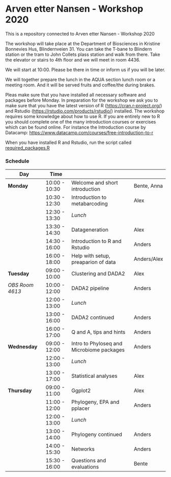 # Arven etter Nansen - Workshop 2020

This is a repository connected to Arven etter Nansen - Workshop 2020


The workshop will take place at the Department of Biosciences in Kristine Bonnevies Hus, Blindernveien 31. You can take the T-bane to Blindern station or the tram to John Collets plass station and walk from there.
Take the elevator or stairs to 4th floor and we will meet in room 4436.

We will start at 10:00. Please be there in time or inform us if you will be later.

We will together prepare the lunch in the AQUA section lunch room or a meeting room. And it will be served fruits and coffee/the during brakes.

Pleas make sure that you have installed all necessary software and packages before Monday. In preparation for the workshop we ask you to make sure that you have the latest version of R (https://cran.r-project.org/) and Rstudio (https://rstudio.com/products/rstudio/) installed. The workshop requires some knowledge about how to use R. If you are entirely new to R you should complete one of the many introduction courses or exercises which can be found online. For instance the Introduction course by Datacamp: https://www.datacamp.com/courses/free-introduction-to-r

When you have installed R and Rstudio, run the script called [required_packages.R](/required_packages.R)

### Schedule

| Day             | Time          |                                           |             |
| --------------- | ------------- | ----------------------------------------- | ----------- |
| **Monday**      | 10:00 - 10:30 | Welcome and short introduction            | Bente, Anna |
|                 | 10:30 - 12:30 | Introduction to metabarcoding             | Alex        |
|                 | 12:30 - 13:30 | *Lunch*                                   |             |
|                 | 13:30 - 14:30 | Datageneration                            | Alex        |
|                 | 14:30 - 16:00 | Introduction to R and Rstudio             | Anders      |
|                 | 16:00 - 18:00 | Help with setup, preaparion of data       | Anders/Alex |
| **Tuesday**     | 09:00 - 10:00 | Clustering and DADA2                      | Alex        |
| *OBS Room 4613* | 10:00 - 12:00 | DADA2 pipeline                            | Anders      |
|                 | 12:00 - 13:00 | *Lunch*                                   |             |
|                 | 13:00 - 16:00 | DADA2 continued                           | Anders      |
|                 | 16:00 - 17:00 | Q and A, tips and hints                   | Anders      |
| **Wednesday**   | 09:00 - 12:00 | Intro to Phyloseq and Microbiome packages | Anders      |
|                 | 12:00 - 13:00 | *Lunch*                                   |             |
|                 | 13:00 - 17:00 | Statistical analyses                      | Alex        |
| **Thursday**    | 09:00 - 11:00 | Ggplot2                                   | Alex        |
|                 | 11:00 - 12:00 | Phylogeny, EPA and pplacer                | Anders      |
|                 | 12:00 - 13:00 | *Lunch*                                   |             |
|                 | 13:00 - 14:00 | Phylogeny continued                       | Anders      |
|                 | 14:00 - 15:30 | Networks                                  | Anders      |
|                 | 15:30 - 16:00 | Questions and evaluations                 | Bente       |
